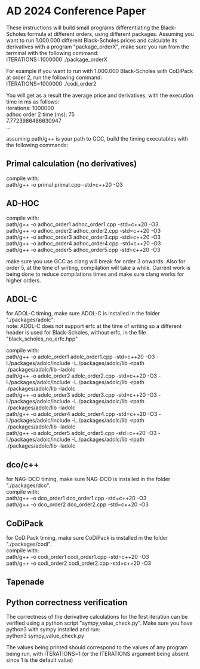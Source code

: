 # AD 2024 Conference Paper

These instructions will build small programs differentiating the Black-Scholes formula at different orders, using different packages. Assuming you want to run 1.000.000 different Black-Scholes prices and calculate its derivatives with a program "package_orderX", make sure you run from the terminal with the following command:\
ITERATIONS=1000000 ./package_orderX

For example if you want to run with 1.000.000 Black-Scholes with CoDiPack at order 2, run the following command:\
ITERATIONS=1000000 ./codi_order2

You will get as a result the average price and derivatives, with the execution time in ms as follows:\
iterations: 1000000\
adhoc order 2 time (ms): 75\
7.7723986486630947\
...

assuming path/g++ is your path to GCC, build the timing executables with the following commands:

## Primal calculation (no derivatives)
compile with:\
path/g++ -o primal primal.cpp -std=c++20 -O3

## AD-HOC
compile with:\
path/g++ -o adhoc_order1 adhoc_order1.cpp -std=c++20 -O3\
path/g++ -o adhoc_order2 adhoc_order2.cpp -std=c++20 -O3\
path/g++ -o adhoc_order3 adhoc_order3.cpp -std=c++20 -O3\
path/g++ -o adhoc_order4 adhoc_order4.cpp -std=c++20 -O3\
path/g++ -o adhoc_order5 adhoc_order5.cpp -std=c++20 -O3

make sure you use GCC as clang will break for order 3 onwards. Also for order 5, at the time of writing, compilation will take a while. Current work is being done to reduce compilations times and make sure clang works for higher orders.

## ADOL-C
for ADOL-C timing, make sure ADOL-C is installed in the folder "./packages/adolc":\
note: ADOL-C does not support erfc at the time of writing so a different header is used for Black-Scholes, without erfc, in the file "black_scholes_no_erfc.hpp"

compile with:\
path/g++ -o adolc_order1 adolc_order1.cpp -std=c++20 -O3 -I./packages/adolc/include -L./packages/adolc/lib  -rpath ./packages/adolc/lib -ladolc\
path/g++ -o adolc_order2 adolc_order2.cpp -std=c++20 -O3 -I./packages/adolc/include -L./packages/adolc/lib  -rpath ./packages/adolc/lib -ladolc\
path/g++ -o adolc_order3 adolc_order3.cpp -std=c++20 -O3 -I./packages/adolc/include -L./packages/adolc/lib  -rpath ./packages/adolc/lib -ladolc\
path/g++ -o adolc_order4 adolc_order4.cpp -std=c++20 -O3 -I./packages/adolc/include -L./packages/adolc/lib  -rpath ./packages/adolc/lib -ladolc\
path/g++ -o adolc_order5 adolc_order5.cpp -std=c++20 -O3 -I./packages/adolc/include -L./packages/adolc/lib  -rpath ./packages/adolc/lib -ladolc

## dco/c++
for NAG-DCO timing, make sure NAG-DCO is installed in the folder "./packages/dco".\
compile with:\
path/g++ -o dco_order1 dco_order1.cpp -std=c++20 -O3\
path/g++ -o dco_order2 dco_order2.cpp -std=c++20 -O3

## CoDiPack
for CoDiPack timing, make sure CoDiPack is installed in the folder "./packages/codi".\
compile with:\
path/g++ -o codi_order1 codi_order1.cpp -std=c++20 -O3\
path/g++ -o codi_order2 codi_order2.cpp -std=c++20 -O3

## Tapenade

## Python correctness verification
The correctness of the derivative calculations for the first iteration can be verified using a python script "sympy_value_check.py". Make sure you have python3 with sympy installed and run:\
python3 sympy_value_check.py

The values being printed should correspond to the values of any program being run, with ITERATIONS=1 (or the ITERATIONS argument being absent since 1 is the default value)
